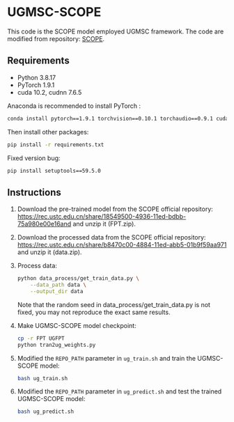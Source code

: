 # UGMSC-SCOPE

This code is the SCOPE model employed UGMSC framework. The code are modified from repository: [SCOPE](https://github.com/jiahaozhenbang/SCOPE).

## Requirements

- Python 3.8.17
- PyTorch 1.9.1
- cuda 10.2, cudnn 7.6.5

Anaconda is recommended to install PyTorch  :

```bash
conda install pytorch==1.9.1 torchvision==0.10.1 torchaudio==0.9.1 cudatoolkit=10.2 -c pytorch
```

Then install other packages:

```bash
pip install -r requirements.txt
```

Fixed version bug:

```bash
pip install setuptools==59.5.0
```

## Instructions

1. Download the pre-trained model from the SCOPE official repository: https://rec.ustc.edu.cn/share/18549500-4936-11ed-bdbb-75a980e00e16and  and unzip it (FPT.zip).

2. Download the processed data from the SCOPE official repository: https://rec.ustc.edu.cn/share/b8470c00-4884-11ed-abb5-01b9f59aa971 and unzip it (data.zip).

3. Process data:

   ```bash
   python data_process/get_train_data.py \
       --data_path data \
       --output_dir data
   ```

   Note that the random seed in data_process/get_train_data.py is not fixed, you may not reproduce the exact same results.

4. Make UGMSC-SCOPE model checkpoint:

   ```bash
   cp -r FPT UGFPT
   python tran2ug_weights.py
   ```

5. Modified the `REPO_PATH` parameter in `ug_train.sh` and train the UGMSC-SCOPE model:

   ```bash
   bash ug_train.sh
   ```

6. Modified the `REPO_PATH` parameter in `ug_predict.sh`  and test the trained UGMSC-SCOPE model:

   ```bash
   bash ug_predict.sh
   ```


